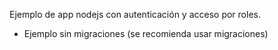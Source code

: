 Ejemplo de app nodejs con autenticación y acceso por roles.

- Ejemplo sin migraciones (se recomienda usar migraciones)
